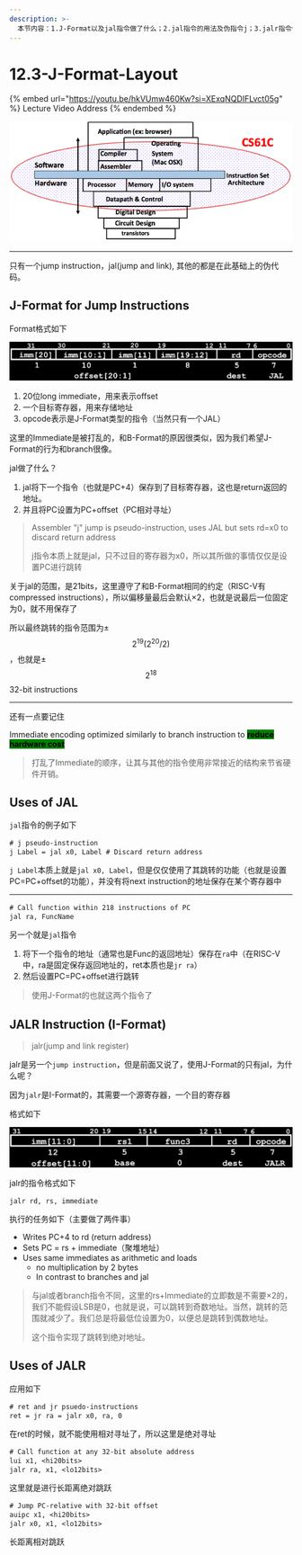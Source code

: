 ```yaml
---
description: >-
  本节内容：1.J-Format以及jal指令做了什么；2.jal指令的用法及伪指令j；3.jalr指令使用I-Format，并且实现绝对地址的跳跃；4.jarl的用法，包括jr，ret，以及32位偏移量的跳转
---
```


# 12.3-J-Format-Layout

{% embed url="https://youtu.be/hkVUmw460Kw?si=XExqNQDIFLvct05g" %}
Lecture Video Address
{% endembed %}

![image-20240525214016202](../.image/image-20240525214016202.png)

***

只有一个jump instruction，jal(jump and link), 其他的都是在此基础上的伪代码。

## J-Format for Jump Instructions

Format格式如下

![J-Format Layout](.image/image-20240607204117200.png)

1. 20位long immediate，用来表示offset
2. 一个目标寄存器，用来存储地址
3. opcode表示是J-Format类型的指令（当然只有一个JAL）

这里的Immediate是被打乱的，和B-Format的原因很类似，因为我们希望J-Format的行为和branch很像。

jal做了什么？

1. jal将下一个指令（也就是PC+4）保存到了目标寄存器，这也是return返回的地址。
2. 并且将PC设置为PC+offset（PC相对寻址）

> Assembler "j" jump is pseudo-instruction, uses JAL but sets rd=x0 to discard return address
>
> j指令本质上就是jal，只不过目的寄存器为x0，所以其所做的事情仅仅是设置PC进行跳转

关于jal的范围，是21bits，这里遵守了和B-Format相同的约定（RISC-V有compressed instructions），所以偏移量最后会默认×2，也就是说最后一位固定为0，就不用保存了

所以最终跳转的指令范围为± $$2^{19}(2^{20} / 2)$$，也就是± $$2^{18}$$ 32-bit instructions

***

还有一点要记住

Immediate encoding optimized similarly to branch instruction to <mark style="background-color:green;">**reduce hardware cost**</mark>

> 打乱了Immediate的顺序，让其与其他的指令使用非常接近的结构来节省硬件开销。

## Uses of JAL

`jal`指令的例子如下

```assembly
# j pseudo-instruction
j Label = jal x0, Label # Discard return address
```

`j Label`本质上就是`jal x0, Label`，但是仅仅使用了其跳转的功能（也就是设置PC=PC+offset的功能），并没有将next instruction的地址保存在某个寄存器中

***

```assembly
# Call function within 218 instructions of PC
jal ra, FuncName
```

另一个就是`jal`指令

1. 将下一个指令的地址（通常也是Func的返回地址）保存在`ra`中（在RISC-V中，ra是固定保存返回地址的，ret本质也是`jr ra`）
2. 然后设置PC=PC+offset进行跳转

> 使用J-Format的也就这两个指令了

## JALR Instruction (I-Format)

> jalr(jump and link register)

jalr是另一个`jump instruction`，但是前面又说了，使用J-Format的只有jal，为什么呢？

因为`jalr`是I-Format的，其需要一个源寄存器，一个目的寄存器

格式如下

![jalr format](.image/image-20240607204238387.png)

jalr的指令格式如下

```assembly
jalr rd, rs, immediate
```

执行的任务如下（主要做了两件事）

* Writes PC+4 to rd (return address)
* Sets PC = rs + immediate（聚堆地址）
* Uses same immediates as arithmetic and loads
  * no multiplication by 2 bytes
  * In contrast to branches and jal

> 与jal或者branch指令不同，这里的rs+Immediate的立即数是不需要×2的，我们不能假设LSB是0，也就是说，可以跳转到奇数地址。当然，跳转的范围就减少了。我们总是将最低位设置为0，以便总是跳转到偶数地址。
>
> 这个指令实现了跳转到绝对地址。

## Uses of JALR

应用如下

```assembly
# ret and jr psuedo-instructions
ret = jr ra = jalr x0, ra, 0
```

在ret的时候，就不能使用相对寻址了，所以这里是绝对寻址

```assembly
# Call function at any 32-bit absolute address
lui x1, <hi20bits>
jalr ra, x1, <lo12bits>
```

这里就是进行长距离绝对跳跃

```assembly
# Jump PC-relative with 32-bit offset
auipc x1, <hi20bits>
jalr x0, x1, <lo12bits>
```

长距离相对跳跃
